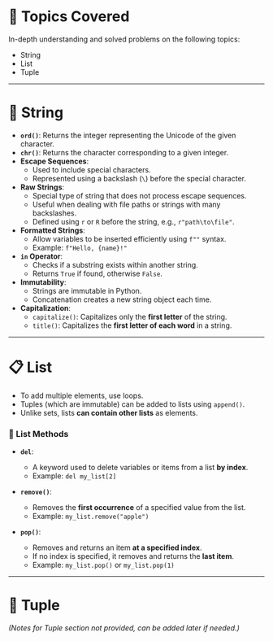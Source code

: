 # 📘 Topics Covered

In-depth understanding and solved problems on the following topics:

- String
- List
- Tuple

---

# 🧵 String

- **`ord()`**: Returns the integer representing the Unicode of the given character.
- **`chr()`**: Returns the character corresponding to a given integer.
- **Escape Sequences**:
  - Used to include special characters.
  - Represented using a backslash (`\`) before the special character.
- **Raw Strings**:
  - Special type of string that does not process escape sequences.
  - Useful when dealing with file paths or strings with many backslashes.
  - Defined using `r` or `R` before the string, e.g., `r"path\to\file"`.
- **Formatted Strings**:
  - Allow variables to be inserted efficiently using `f""` syntax.
  - Example: `f"Hello, {name}!"`
- **`in` Operator**:
  - Checks if a substring exists within another string.
  - Returns `True` if found, otherwise `False`.
- **Immutability**:
  - Strings are immutable in Python.
  - Concatenation creates a new string object each time.
- **Capitalization**:
  - `capitalize()`: Capitalizes only the **first letter** of the string.
  - `title()`: Capitalizes the **first letter of each word** in a string.

---

# 📋 List

- To add multiple elements, use loops.
- Tuples (which are immutable) can be added to lists using `append()`.
- Unlike sets, lists **can contain other lists** as elements.

### 🔨 List Methods

- **`del`**:
  - A keyword used to delete variables or items from a list **by index**.
  - Example: `del my_list[2]`

- **`remove()`**:
  - Removes the **first occurrence** of a specified value from the list.
  - Example: `my_list.remove("apple")`

- **`pop()`**:
  - Removes and returns an item **at a specified index**.
  - If no index is specified, it removes and returns the **last item**.
  - Example: `my_list.pop()` or `my_list.pop(1)`

---

# 🔗 Tuple

*(Notes for Tuple section not provided, can be added later if needed.)*

